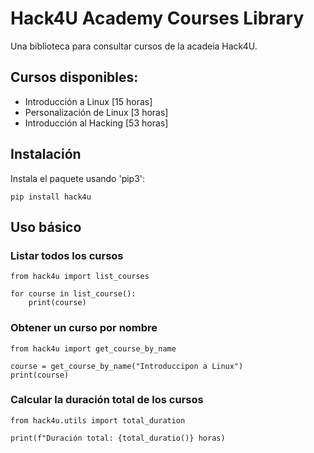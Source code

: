 # Hack4U Academy Courses Library

Una biblioteca para consultar cursos de la acadeia Hack4U.

## Cursos disponibles:
- Introducción a Linux [15 horas]
- Personalización de Linux [3 horas]
- Introducción al Hacking [53 horas]

## Instalación

Instala el paquete usando 'pip3':

```python3
pip install hack4u
```

## Uso básico

### Listar todos los cursos
```python3
from hack4u import list_courses

for course in list_course():
    print(course)
```

### Obtener un curso por nombre
```python3
from hack4u import get_course_by_name

course = get_course_by_name("Introduccipon a Linux")
print(course)
```

### Calcular la duración total de los cursos

```python3
from hack4u.utils import total_duration

print(f"Duración total: {total_duratio()} horas)
```
